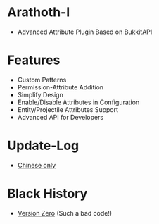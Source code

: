 # Arathoth-I
* Advanced Attribute Plugin Based on BukkitAPI
# Features
* Custom Patterns
* Permission-Attribute Addition
* Simplify Design
* Enable/Disable Attributes in Configuration
* Entity/Projectile Attributes Support
* Advanced API for Developers
# Update-Log
* [Chinese only](https://github.com/Freeze003/Arathoth-I/blob/master/Update-Log.md)
# Black History
* [Version Zero](https://github.com/Freeze003/Arathoth-Zero) (Such a bad code!)
